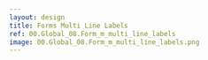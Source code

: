 ```yaml
---
layout: design
title: Forms Multi Line Labels
ref: 00.Global_08.Form_m_multi_line_labels
image: 00.Global_08.Form_m_multi_line_labels.png
---
```

